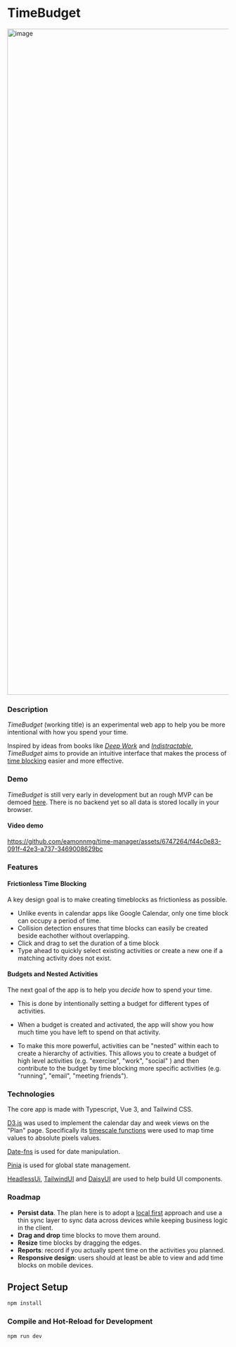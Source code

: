 # TimeBudget
<img width="1512" alt="image" src="https://github.com/eamonnmg/time-manager/assets/6747264/4a41d434-873c-4082-b37d-4584eaa6c948">

### Description
_TimeBudget_ (working title) is an experimental web app to help you be more intentional with how you spend your time.

Inspired by ideas from books like [_Deep Work_](https://www.amazon.com/Deep-Work-Focused-Success-Distracted/dp/1455586692) and _[Indistractable](https://www.amazon.com/Indistractable-Control-Your-Attention-Choose/dp/1526610205/ref=sr_1_2?crid=21YWJQG9A6K8P&dib=eyJ2IjoiMSJ9.aUI1qyZWzddZCDoFa9ilDZ_Trxbg61qIqiPPgQdXca5s5r4xccvCMd-cwY4iNjULmE0EiQ1hLrVa23R4nHworzMFS0nT5YUoQSVjJ2icrjcLwcSUzqaHDh4VKTID1ctLJbGr7vHUYKfuUW2hwqj3Ee3f1sDj8L3acXaT5zMenA2qbIkjiU6mPstjqBF66yua6QCn86NVaR7Ee3Br04q2y-iIRz7mBIUarHt5uT4kAOo.5v1WdTMjdcjAiJ0IaDAQ3lKOnKiLxgHlT9Fx7z10Vsk&dib_tag=se&keywords=indistractable&qid=1717607369&s=books&sprefix=indis%2Cstripbooks-intl-ship%2C261&sr=1-2)_, _TimeBudget_ aims to provide an intuitive interface that makes the process of [time blocking](https://todoist.com/productivity-methods/time-blocking) easier and more effective.

### Demo

_TimeBudget_ is still very early in development but an rough MVP can be demoed [here](https://timeblock.netlify.app/). There is no backend yet so all data is stored locally in your browser.

#### Video demo

https://github.com/eamonnmg/time-manager/assets/6747264/f44c0e83-091f-42e3-a737-3469008629bc



### Features

#### Frictionless Time Blocking
A key design goal is to make creating timeblocks as frictionless as possible.

- Unlike events in calendar apps like Google Calendar, only one time block can occupy a period of time.
- Collision detection ensures that time blocks can easily be created beside eachother without overlapping.
- Click and drag to set the duration of a time block
- Type ahead to quickly select existing activities or create a new one if a matching activity does not exist.

#### Budgets and Nested Activities

The next goal of the app is to help you _decide_ how to spend your time. 

- This is done by intentionally setting a budget for different types of activities.

- When a budget is created and activated, the app will show you how much time you have left to spend on that activity.

- To make this more powerful, activities can be "nested" within each to create a hierarchy of activities. This allows you to create a budget of high level activities (e.g. "exercise", "work", "social" )  and then contribute to the budget by time blocking more specific activities (e.g. "running", "email", "meeting friends").


### Technologies

The core app is made with Typescript, Vue 3, and Tailwind CSS.

[D3.js](https://d3js.org/) was used to implement the calendar day and week views on the "Plan" page. Specifically its [timescale functions](https://d3js.org/d3-scale/time) were used to map time values to absolute pixels values.

[Date-fns](https://date-fns.org/) is used for date manipulation.

[Pinia](https://pinia.vuejs.org/) is used for global state management.

[HeadlessUi](https://headlessui.com/v1/vue), [TailwindUI](https://tailwindui.com/) and [DaisyUI](https://daisyui.com/) are used to help build UI components.


### Roadmap


- **Persist data**. The plan here is to adopt a [local first](https://www.inkandswitch.com/local-first/) approach and use a thin sync layer to sync data across devices while keeping business logic in the client.
- **Drag and drop** time blocks to move them around.
- **Resize** time blocks by dragging the edges.
- **Reports**: record if you actually spent time on the activities you planned.
- **Responsive design**: users should at least be able to view and add time blocks on mobile devices.



## Project Setup

```sh
npm install
```

### Compile and Hot-Reload for Development

```sh
npm run dev
```
